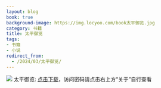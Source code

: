 ```yaml
---
layout: blog
book: true
background-image: https://img.locyoo.com/book太平御览.jpg
category: 书籍
title: 太平御览
tags:
- 书籍
- 小说
redirect_from:
  - /2024/03/太平御览/
---
```

![](https://img.locyoo.com/book太平御览.jpg)
太平御览: <a name = "ref1" href="https://089m.com/f/50983618-1314076430-a32f2c?p=3619">点击下载</a>，访问密码请点击右上方“关于”自行查看